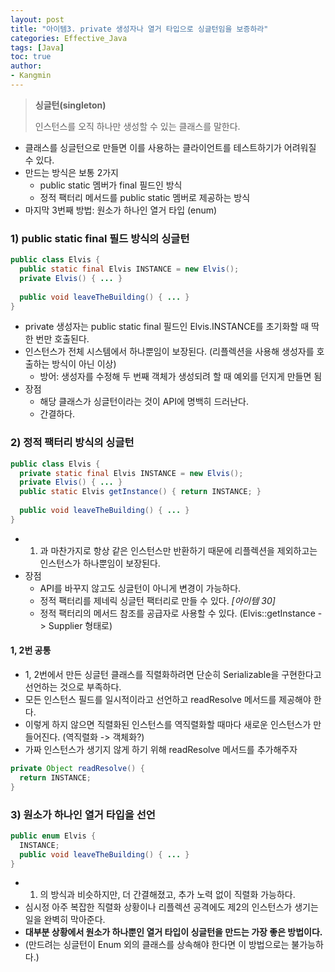 ```yaml
---
layout: post
title: "아이템3. private 생성자나 열거 타입으로 싱글턴임을 보증하라"
categories: Effective_Java
tags: [Java]
toc: true
author:
- Kangmin
---
```



> **싱글턴(singleton)**
>
> 인스턴스를 오직 하나만 생성할 수 있는 클래스를 말한다.



- 클래스를 싱글턴으로 만들면 이를 사용하는 클라이언트를 테스트하기가 어려워질 수 있다.
- 만드는 방식은 보통 2가지
  - public static 멤버가 final 필드인 방식
  - 정적 팩터리 메서드를 public static 멤버로 제공하는 방식
- 마지막 3번째 방법: 원소가 하나인 열거 타입 (enum)





### 1) public static final 필드 방식의 싱글턴

```java
public class Elvis {
  public static final Elvis INSTANCE = new Elvis();
  private Elvis() { ... }
  
  public void leaveTheBuilding() { ... }
}
```

- private 생성자는 public static final 필드인 Elvis.INSTANCE를 초기화할 때 딱 한 번만 호출된다.
- 인스턴스가 전체 시스템에서 하나뿐임이 보장된다. (리플렉션을 사용해 생성자를 호출하는 방식이 아닌 이상)
  - 방어: 생성자를 수정해 두 번째 객체가 생성되려 할 때 예외를 던지게 만들면 됨
- 장점
  - 해당 클래스가 싱글턴이라는 것이 API에 명백히 드러난다.
  - 간결하다.



### 2) 정적 팩터리 방식의 싱글턴

```java
public class Elvis {
  private static final Elvis INSTANCE = new Elvis();
  private Elvis() { ... }
  public static Elvis getInstance() { return INSTANCE; }
  
  public void leaveTheBuilding() { ... }
}
```

- 1) 과 마찬가지로 항상 같은 인스턴스만 반환하기 때문에 리플렉션을 제외하고는 인스턴스가 하나뿐임이 보장된다.
- 장점
  - API를 바꾸지 않고도 싱글턴이 아니게 변경이 가능하다.
  - 정적 팩터리를 제네릭 싱글턴 팩터리로 만들 수 있다. *[아이템 30]*
  - 정적 팩터리의 메서드 참조를 공급자로 사용할 수 있다. (Elvis::getInstance -> Supplier<Elvis> 형태로)



#### 1, 2번 공통

- 1, 2번에서 만든 싱글턴 클래스를 직렬화하려면 단순히 Serializable을 구현한다고 선언하는 것으로 부족하다.
- 모든 인스턴스 필드를 일시적이라고 선언하고 readResolve 메서드를 제공해야 한다.
- 이렇게 하지 않으면 직렬화된 인스턴스를 역직렬화할 때마다 새로운 인스턴스가 만들어진다. (역직렬화 -> 객체화?)
- 가짜 인스턴스가 생기지 않게 하기 위해 readResolve 메서드를 추가해주자

```java
private Object readResolve() {
  return INSTANCE;
}
```


### 3) 원소가 하나인 열거 타입을 선언

```java
public enum Elvis {
  INSTANCE;
  public void leaveTheBuilding() { ... }
}
```

- 1) 의 방식과 비슷하지만, 더 간결해졌고, 추가 노력 없이 직렬화 가능하다.
- 심시정 아주 복잡한 직렬화 상황이나 리플렉션 공격에도 제2의 인스턴스가 생기는 일을 완벽히 막아준다.
- **대부분 상황에서 원소가 하나뿐인 열거 타입이 싱글턴을 만드는 가장 좋은 방법이다.**
- (만드려는 싱글턴이 Enum 외의 클래스를 상속해야 한다면 이 방법으로는 불가능하다.)
